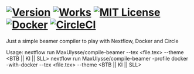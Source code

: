 # [![Version][version-badge]][version-link] [![Works][works-badge]][works-link] [![MIT License][license-badge]](LICENSE) [![Docker][docker-badge]][docker-link] [![CircleCI][circleci-badge]][circleci-link]

Just a simple beamer compiler to play with Nextflow, Docker and Circle

Usage:
	nextflow run MaxUlysse/compile-beamer --tex <file.tex> --theme <BTB || KI || SLL>
	nextflow run MaxUlysse/compile-beamer -profile docker -with-docker --tex <file.tex> --theme <BTB || KI || SLL>

[version-badge]:	https://img.shields.io/badge/compile--beamer-v1.0-green.svg
[version-link]:		https://github.com/MaxUlysse/compile-beamer
[works-badge]:		https://img.shields.io/badge/works_on-my_machine-blue.svg
[works-link]:		https://github.com/nikku/works-on-my-machine
[license-badge]:	https://img.shields.io/badge/license-MIT-blue.svg
[docker-badge]:		https://img.shields.io/docker/automated/maxulysse/compile-beamer.svg
[docker-link]:		http://docker.io/
[circleci-badge]:	https://img.shields.io/circleci/project/github/MaxUlysse/compile-beamer.svg
[circleci-link]:	https://circleci.com/gh/MaxUlysse/compile-beamer